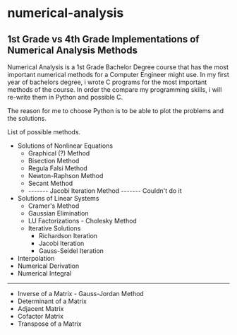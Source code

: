 # numerical-analysis
1st Grade vs 4th Grade Implementations of Numerical Analysis Methods
--- 

Numerical Analysis is a 1st Grade Bachelor Degree course that has the most important numerical methods for a Computer Engineer might use.
In my first year of bachelors degree, i wrote C programs for the most important methods of the course. In order the compare my programming skills, i will re-write them in Python and possible C.

The reason for me to choose Python is to be able to plot the problems and the solutions. 

List of possible methods.

 * Solutions of Nonlinear Equations
    * Graphical (?) Method
    * Bisection Method
    * Regula Falsi Method
    * Newton-Raphson Method
    * Secant Method
    * ------- Jacobi Iteration Method ------- Couldn't do it
 * Solutions of Linear Systems
    * Cramer's Method
    * Gaussian Elimination
    * LU Factorizations - Cholesky Method
    * Iterative Solutions
      * Richardson Iteration
      * Jacobi Iteration
      * Gauss-Seidel Iteration
 * Interpolation
 * Numerical Derivation
 * Numerical Integral

---
* Inverse of a Matrix - Gauss-Jordan Method
* Determinant of a Matrix
* Adjacent Matrix
* Cofactor Matrix
* Transpose of a Matrix
